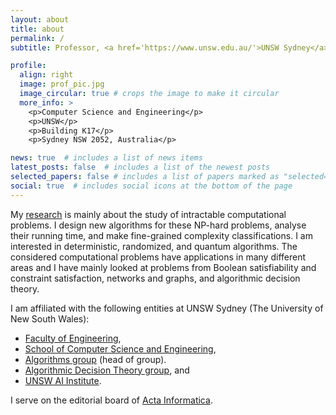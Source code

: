 ```yaml
---
layout: about
title: about
permalink: /
subtitle: Professor, <a href='https://www.unsw.edu.au/'>UNSW Sydney</a>

profile:
  align: right
  image: prof_pic.jpg
  image_circular: true # crops the image to make it circular
  more_info: >
    <p>Computer Science and Engineering</p>
    <p>UNSW</p>
    <p>Building K17</p>
    <p>Sydney NSW 2052, Australia</p>

news: true  # includes a list of news items
latest_posts: false  # includes a list of the newest posts
selected_papers: false # includes a list of papers marked as "selected={true}"
social: true  # includes social icons at the bottom of the page
---
```


My [research](/research/) is mainly about the study of intractable computational problems. I design new algorithms for these NP-hard problems, analyse their running time, and make fine-grained complexity classifications. I am interested in deterministic, randomized, and quantum algorithms. The considered computational problems have applications in many different areas and I have mainly looked at problems from Boolean satisfiability and constraint satisfaction, networks and graphs, and algorithmic decision theory. 

I am affiliated with the following entities at UNSW Sydney (The University of New South Wales):
* [Faculty of Engineering](https://www.unsw.edu.au/engineering),
* [School of Computer Science and Engineering](https://www.unsw.edu.au/engineering/our-schools/computer-science-and-engineering),
* [Algorithms group](https://www.unsw.edu.au/engineering/our-schools/computer-science-and-engineering/our-research/research-groups/algorithms) (head of group).
* [Algorithmic Decision Theory group](https://www.unsw.edu.au/engineering/our-schools/computer-science-and-engineering/our-research/research-groups/algorithmic-decision-theory), and
* [UNSW AI Institute](https://www.unsw.edu.au/unsw-ai).

I serve on the editorial board of [Acta Informatica](https://www.springer.com/journal/236).
